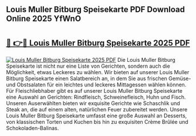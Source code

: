 ## Louis Muller Bitburg Speisekarte PDF Download Online 2025 YfWnO

# <h2><a href="http://gc5vxa.nevu.top/?p=Louis+Muller+Bitburg+Speisekarte">🔗 👉🔴 Louis Muller Bitburg Speisekarte 2025 PDF</a></h2>

[![Louis Muller Bitburg Speisekarte 2025 PDF](https://i.imgur.com/dBaPXMq.png)](http://gc5vxa.nevu.top/?p=Louis+Muller+Bitburg+Speisekarte)
Die Louis Muller Bitburg Speisekarte ist nicht nur eine Liste von Gerichten, sondern auch die Möglichkeit, etwas Leckeres zu wählen. Wir bieten auf unserer Louis Muller Bitburg Speisekarte einen Salatbereich an, in dem Sie aus frischen Gemüse- und Obstsalaten für ein leichtes und leckeres Mittagessen wählen können. Für Fleischliebhaber gibt es auf unserer Louis Muller Bitburg Speisekarte eine Auswahl an Gerichten: Rindfleisch, Schweinefleisch, Huhn und Fisch. Unseren Auserwählten bieten wir exquisite Gerichte wie Schaschlik und Steak an, die auf einem alten, natürlichen Feuer zubereitet werden. Unsere Louis Muller Bitburg Speisekarte umfasst eine große Auswahl an Desserts, von klassischen Torten und Kuchen bis hin zu exquisiten Crème Brûlée und Schokoladen-Balinas.
